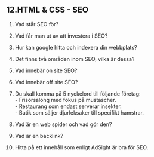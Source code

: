 ## 12.HTML & CSS - SEO

1. Vad står SEO för?

1. Vad får man ut av att investera i SEO?

1. Hur kan google hitta och indexera din webbplats?

1. Det finns två områden inom SEO, vilka är dessa?

1. Vad innebär on site SEO?

1. Vad innebär off site SEO?

1. Du skall komma på 5 nyckelord till följande företag:
<br>- Frisörsalong med fokus på mustascher.
<br>- Restaurang som endast serverar insekter.
<br>- Butik som säljer djurleksaker till specifikt hamstrar.

8. Vad är en web spider och vad gör den?

9. Vad är en backlink?

10. Hitta på ett innehåll som enligt AdSight är bra för SEO.
